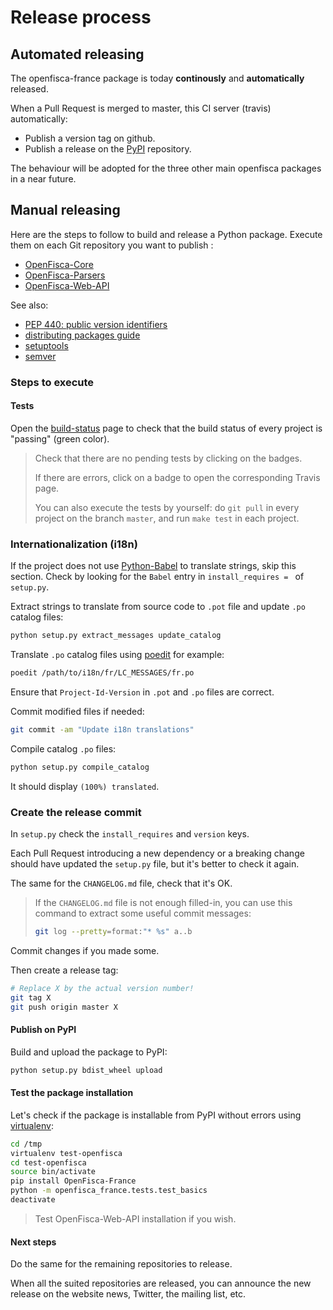 # Release process

## Automated releasing

The openfisca-france package is today **continously** and **automatically** released.

When a Pull Request is merged to master, this CI server (travis) automatically:

- Publish a version tag on github.
- Publish a release on the [PyPI](https://pypi.python.org/pypi) repository.

The behaviour will be adopted for the three other main openfisca packages in a near future.

## Manual releasing

Here are the steps to follow to build and release a Python package.
Execute them on each Git repository you want to publish :

* [OpenFisca-Core](https://github.com/openfisca/openfisca-core)
* [OpenFisca-Parsers](https://github.com/openfisca/openfisca-parsers)
* [OpenFisca-Web-API](https://github.com/openfisca/openfisca-web-api)

See also:

* [PEP 440: public version identifiers](http://legacy.python.org/dev/peps/pep-0440/#public-version-identifiers)
* [distributing packages guide](https://python-packaging-user-guide.readthedocs.org/en/latest/distributing.html)
* [setuptools](https://pythonhosted.org/setuptools/setuptools.html)
* [semver](http://semver.org/)

### Steps to execute

#### Tests

Open the [build-status](http://www.openfisca.fr/build-status) page to check that the build status of every project is "passing" (green color).

> Check that there are no pending tests by clicking on the badges.
>
> If there are errors, click on a badge to open the corresponding Travis page.
>
> You can also execute the tests by yourself: do `git pull` in every project on the branch `master`, and run `make test` in each project.

### Internationalization (i18n)

If the project does not use [Python-Babel](http://babel.pocoo.org/) to translate strings, skip this section. Check by looking for the `Babel` entry in `install_requires = ` of `setup.py`.

Extract strings to translate from source code to `.pot` file and update `.po` catalog files:

```bash
python setup.py extract_messages update_catalog
```

Translate `.po` catalog files using [poedit](https://poedit.net/) for example:

```bash
poedit /path/to/i18n/fr/LC_MESSAGES/fr.po
```

Ensure that `Project-Id-Version` in `.pot` and `.po` files are correct.

Commit modified files if needed:

```bash
git commit -am "Update i18n translations"
```

Compile catalog `.po` files:

```bash
python setup.py compile_catalog
```

It should display `(100%) translated`.

### Create the release commit

In `setup.py` check the `install_requires` and `version` keys.

Each Pull Request introducing a new dependency or a breaking change should have updated the `setup.py` file, but it's better to check it again.

The same for the `CHANGELOG.md` file, check that it's OK.

> If the `CHANGELOG.md` file is not enough filled-in, you can use this command to extract some useful commit messages:
> ```bash
> git log --pretty=format:"* %s" a..b
> ```

Commit changes if you made some.

Then create a release tag:

```bash
# Replace X by the actual version number!
git tag X
git push origin master X
```

#### Publish on PyPI

Build and upload the package to PyPI:

```bash
python setup.py bdist_wheel upload
```

#### Test the package installation

Let's check if the package is installable from PyPI without errors
using [virtualenv](https://virtualenv.pypa.io/en/latest/):

```bash
cd /tmp
virtualenv test-openfisca
cd test-openfisca
source bin/activate
pip install OpenFisca-France
python -m openfisca_france.tests.test_basics
deactivate
```

> Test OpenFisca-Web-API installation if you wish.

#### Next steps

Do the same for the remaining repositories to release.

When all the suited repositories are released, you can announce the new release on the website news, Twitter, the mailing list, etc.
